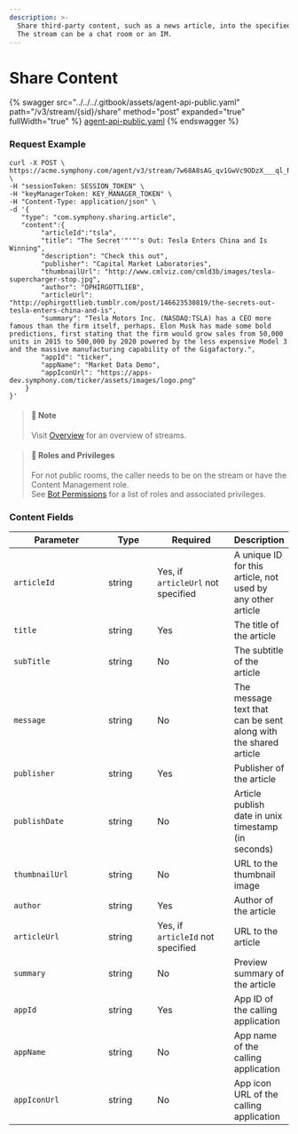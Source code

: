 ```yaml
---
description: >-
  Share third-party content, such as a news article, into the specified stream.
  The stream can be a chat room or an IM.
---
```


# Share Content

{% swagger src="../../../.gitbook/assets/agent-api-public.yaml" path="/v3/stream/{sid}/share" method="post" expanded="true" fullWidth="true" %}
[agent-api-public.yaml](../../../.gitbook/assets/agent-api-public.yaml)
{% endswagger %}

### Request Example

```url
curl -X POST \
https://acme.symphony.com/agent/v3/stream/7w68A8sAG_qv1GwVc9ODzX___ql_RJ6zdA/share \
-H "sessionToken: SESSION_TOKEN" \
-H "keyManagerToken: KEY_MANAGER_TOKEN" \
-H "Content-Type: application/json" \
-d '{
   "type": "com.symphony.sharing.article",
   "content":{
        "articleId":"tsla",
        "title": "The Secret'"'"'s Out: Tesla Enters China and Is Winning",
        "description": "Check this out",
        "publisher": "Capital Market Laboratories",
        "thumbnailUrl": "http://www.cmlviz.com/cmld3b/images/tesla-supercharger-stop.jpg",
        "author": "OPHIRGOTTLIEB",
        "articleUrl": "http://ophirgottlieb.tumblr.com/post/146623530819/the-secrets-out-tesla-enters-china-and-is",
        "summary": "Tesla Motors Inc. (NASDAQ:TSLA) has a CEO more famous than the firm itself, perhaps. Elon Musk has made some bold predictions, first stating that the firm would grow sales from 50,000 units in 2015 to 500,000 by 2020 powered by the less expensive Model 3 and the massive manufacturing capability of the Gigafactory.",
        "appId": "ticker",
        "appName": "Market Data Demo",
        "appIconUrl": "https://apps-dev.symphony.com/ticker/assets/images/logo.png"
    }
}'
```

> #### 📘 Note
>
> Visit [Overview](https://docs.developers.symphony.com/building-bots-on-symphony/datafeed/overview-of-streams) for an overview of streams.

> #### 🚧 Roles and Privileges
>
> For not public rooms, the caller needs to be on the stream or have the Content Management role.\
> See [Bot Permissions](https://docs.developers.symphony.com/building-bots-on-symphony/configuration/bot-permissions) for a list of roles and associated privileges.

### Content Fields

<table><thead><tr><th width="179">Parameter</th><th width="85">Type</th><th width="140">Required</th><th>Description</th></tr></thead><tbody><tr><td><code>articleId</code></td><td>string</td><td>Yes, if <code>articleUrl</code> not specified</td><td>A unique ID for this article, not used by any other article</td></tr><tr><td><code>title</code></td><td>string</td><td>Yes</td><td>The title of the article</td></tr><tr><td><code>subTitle</code></td><td>string</td><td>No</td><td>The subtitle of the article</td></tr><tr><td><code>message</code></td><td>string</td><td>No</td><td>The message text that can be sent along with the shared article</td></tr><tr><td><code>publisher</code></td><td>string</td><td>Yes</td><td>Publisher of the article</td></tr><tr><td><code>publishDate</code></td><td>string</td><td>No</td><td>Article publish date in unix timestamp (in seconds)</td></tr><tr><td><code>thumbnailUrl</code></td><td>string</td><td>No</td><td>URL to the thumbnail image</td></tr><tr><td><code>author</code></td><td>string</td><td>Yes</td><td>Author of the article</td></tr><tr><td><code>articleUrl</code></td><td>string</td><td>Yes, if <code>articleId</code> not specified</td><td>URL to the article</td></tr><tr><td><code>summary</code></td><td>string</td><td>No</td><td>Preview summary of the article</td></tr><tr><td><code>appId</code></td><td>string</td><td>Yes</td><td>App ID of the calling application</td></tr><tr><td><code>appName</code></td><td>string</td><td>No</td><td>App name of the calling application</td></tr><tr><td><code>appIconUrl</code></td><td>string</td><td>No</td><td>App icon URL of the calling application</td></tr></tbody></table>
